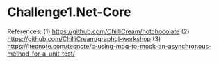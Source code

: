 ﻿# Challenge1.Net-Core
References:
(1) https://github.com/ChilliCream/hotchocolate
(2) https://github.com/ChilliCream/graphql-workshop
(3) https://itecnote.com/tecnote/c-using-moq-to-mock-an-asynchronous-method-for-a-unit-test/
